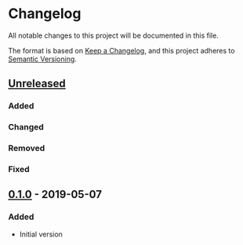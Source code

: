 # Changelog
All notable changes to this project will be documented in this file.

The format is based on [Keep a Changelog](https://keepachangelog.com/en/1.0.0/),
and this project adheres to [Semantic Versioning](https://semver.org/spec/v2.0.0.html).

## [Unreleased]
### Added

### Changed

### Removed

### Fixed

## [0.1.0] - 2019-05-07
### Added
- Initial version

[Unreleased]: https://github.com/joaohf/telemetry_metrics_riemann/v0.1.0...HEAD
[0.1.0]: https://github.com/joaohf/telemetry_metrics_riemann/tag/v0.1.0
